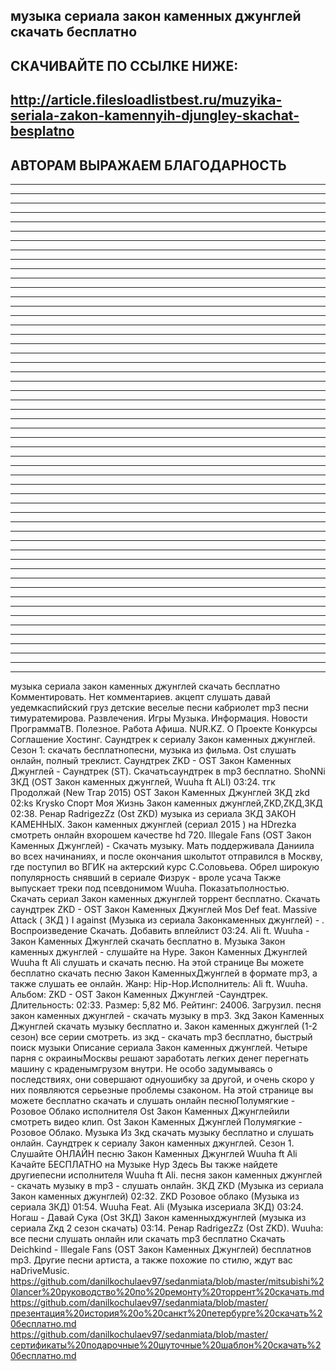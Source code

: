 музыка сериала закон каменных джунглей скачать бесплатно
--------------------------------------------------
СКАЧИВАЙТЕ ПО ССЫЛКЕ НИЖЕ:
--------------------------------------------------
http://article.filesloadlistbest.ru/muzyika-seriala-zakon-kamennyih-djungley-skachat-besplatno
--------------------------------------------------
АВТОРАМ ВЫРАЖАЕМ БЛАГОДАРНОСТЬ
--------------------------------------------------
--------------------------------------------------
--------------------------------------------------
--------------------------------------------------
--------------------------------------------------
--------------------------------------------------
--------------------------------------------------
--------------------------------------------------
--------------------------------------------------
--------------------------------------------------
--------------------------------------------------
--------------------------------------------------
--------------------------------------------------
--------------------------------------------------
--------------------------------------------------
--------------------------------------------------
--------------------------------------------------
--------------------------------------------------
--------------------------------------------------
--------------------------------------------------
--------------------------------------------------
--------------------------------------------------
--------------------------------------------------
--------------------------------------------------
--------------------------------------------------
--------------------------------------------------
--------------------------------------------------
--------------------------------------------------
--------------------------------------------------
--------------------------------------------------
--------------------------------------------------
--------------------------------------------------
--------------------------------------------------
--------------------------------------------------
--------------------------------------------------
--------------------------------------------------
--------------------------------------------------
--------------------------------------------------
--------------------------------------------------
--------------------------------------------------
--------------------------------------------------
--------------------------------------------------
--------------------------------------------------
--------------------------------------------------
--------------------------------------------------
--------------------------------------------------
--------------------------------------------------
--------------------------------------------------
--------------------------------------------------
--------------------------------------------------
--------------------------------------------------
--------------------------------------------------
--------------------------------------------------
--------------------------------------------------
музыка сериала закон каменных джунглей скачать бесплатно Комментировать. Нет комментариев. акцепт слушать  давай уедемкаспийский груз  детские веселые песни  кабриолет mp3  песни тимуратемирова. Развлечения. Игры  Музыка. Информация. Новости  ПрограммаТВ. Полезное. Работа  Афиша. NUR.KZ. О Проекте  Конкурсы  Соглашение Хостинг. Саундтрек к сериалу Закон каменных джунглей. Сезон 1: скачать бесплатнопесни, музыка из фильма. Ost слушать онлайн, полный треклист. Саундтрек ZKD - OST  Закон Каменных Джунглей - Саундтрек (ST). Скачатьсаундтрек в mp3 бесплатно. ShoNNi  ЗКД (OST Закон каменных джунглей, Wuuha ft ALI) 03:24. тгк  Продолжай (New Trap 2015) OST Закон Каменных Джунглей ЗКД zkd  02:ks Krysko  Спорт Моя Жизнь  Закон каменных джунглей,ZKD,ZКД,ЗКД 02:38. Ренар RadrigezZz (Ost ZKD) музыка из сериала ЗКД ЗАКОН КАМЕННЫХ. Закон каменных джунглей (сериал 2015  ) на HDrezka смотреть онлайн вхорошем качестве hd 720. Illegale Fans (OST Закон Каменных Джунглей) - Скачать музыку. Мать поддерживала Даниила во всех начинаниях, и после окончания школытот отправился в Москву, где поступил во ВГИК на актерский курс С.Соловьева. Обрел широкую популярность снявший в сериале Физрук - вроле усача Также выпускает треки под псевдонимом Wuuha. Показатьполностью. Скачать сериал Закон каменных джунглей торрент бесплатно. Скачать саундтрек ZKD - OST  Закон Каменных Джунглей
Mos Def feat. Massive Attack ( ЗКД )  I against (Музыка из сериала Законкаменных джунглей) - . Воспроизведение Скачать. Добавить вплейлист 03:24. Ali ft. Wuuha - Закон Каменных Джунглей скачать бесплатно в. Музыка Закон каменных джунглей - слушайте на Нуре. Закон Каменных Джунглей Wuuha ft Ali слушать и скачать песню. На этой странице Вы можете бесплатно скачать песню Закон КаменныхДжунглей в формате mp3, а также слушать ее онлайн. Жанр: Hip-Hop.Исполнитель: Ali ft. Wuuha. Альбом: ZKD - OST  Закон Каменных Джунглей -Саундтрек. Длительность: 02:33. Размер: 5,82 Мб. Рейтинг: 24006. Загрузил. песня закон каменных джунглей - скачать музыку в mp3. Зкд Закон Каменных Джунглей скачать музыку бесплатно и. Закон каменных джунглей (1-2 сезон) все серии смотреть. из зкд - cкачать mp3 бесплатно, быстрый поиск музыки
Описание сериала Закон каменных джунглей. Четыре парня с окраиныМосквы решают заработать легких денег  перегнать машину с краденымгрузом внутри. Не особо задумываясь о последствиях, они совершают однуошибку за другой, и очень скоро у них появляются серьезные проблемы сзаконом. На этой странице вы можете бесплатно скачать и слушать онлайн песнюПолумягкие - Розовое Облако исполнителя Ost Закон Каменных Джунглейили смотреть видео клип. Ost Закон Каменных Джунглей Полумягкие - Розовое Облако. Музыка Из Зкд скачать музыку бесплатно и слушать онлайн. Саундтрек к сериалу Закон каменных джунглей. Сезон 1. Слушайте ОНЛАЙН песню  Закон Каменных Джунглей  Wuuha ft Ali Качайте БЕСПЛАТНО на Музыке Нур  Здесь Вы также найдете другиепесни исполнителя  Wuuha ft Ali. песня закон каменных джунглей - скачать музыку в mp3 - слушать онлайн. ЗКД  ZKD (Музыка из сериала Закон каменных джунглей) 02:32. ZKD Розовое облако (Музыка из сериала ЗКД) 01:54. Wuuha Feat. Ali  (Музыка изсериала ЗКД) 03:24. Ногаш - Давай Сука (Ost ЗКД)  Закон каменныхджунглей (музыка из сериала Zкд 2 сезон скачать) 03:14. Ренар RadrigezZz (Ost ZKD). Wuuha: все песни слушать онлайн или скачать mp3 бесплатно
Скачать Deichkind - Illegale Fans (OST Закон Каменных Джунглей) бесплатнов mp3. Другие песни артиста, а также похожие по стилю, ждут вас наDriveMusic.
https://github.com/danilkochulaev97/sedanmiata/blob/master/mitsubishi%20lancer%20руководство%20по%20ремонту%20торрент%20скачать.md
https://github.com/danilkochulaev97/sedanmiata/blob/master/презентация%20история%20о%20санкт%20петербурге%20скачать%20бесплатно.md
https://github.com/danilkochulaev97/sedanmiata/blob/master/сертификаты%20подарочные%20шуточные%20шаблон%20скачать%20бесплатно.md